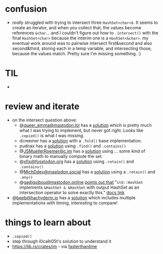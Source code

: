 
# confusion
* *really* struggled with trying to intersect three `HashSet<char>`s. It seems to create an iterator, and when you collect that, the values become references `&char`... and I couldn't figure out how to `.intersect()` with the final `HashSet<char>` because the interim one is a `HashSet<&char>`. my eventual work around was to pairwise intersect first&second and also second&third, storing each in a temp variable, and intersecting those, because the values match. Pretty sure I'm missing something. :) 

# TIL
* 

# review and iterate
* on the intersect question above: 
    * @queer_emma@mastodon.lol has a [solution](https://github.com/queer-emma/aoc2022/blob/main/src/day3.rs) which is pretty much what I was trying to implement, but never got right. Looks like `.copied()` is what I was missing.
    * []() dcreemer has a [solution](https://github.com/dcreemer/adventofcode/blob/main/2022/rust/three/src/main.rs) with a `.fold()` base implementation. 
    * []() pudnax has a [solution](https://github.com/pudnax/advent-of-code-2022/blob/master/src/solutions/day3.rs#L29) using `.find()` and `.contains()`
    * @JSMuellerRoemer@c.im has a [solution](https://github.com/l0calh05t/advent-of-code-2022/blob/trunk/src/solutions/day_03.rs) using ... some kind of binary math to manually compute the set. 
    * @xfix@fosstodon.org has a [solution](https://github.com/xfix/advent-of-code-2022/blob/master/src/day3/mod.rs) using `.retain()` and `.contains()`
    * @MichDdev@mastodon.social has a [solution](https://github.com/michd/advent-of-code/blob/main/2022/aoc03/src/main.rs) using a `.retain()` and `.any()`
    * @gadiguibou@mastodon.online [points out that](https://mastodon.online/@gadiguibou/109450630889049793) "`std::HashSet` implements `&HashSet & &HashSet` with output HashSet as an intersection operator to solve exactly this." [docs link](https://doc.rust-lang.org/std/collections/struct.HashSet.html#impl-BitAnd%3C%26HashSet%3CT%2C%20S%3E%3E-for-%26HashSet%3CT%2C%20S%3E)
* @beeb@hachyderm.io has a [solution](https://github.com/beeb/aoc-2022/blob/main/src/days/day03.rs) which includes multiple implementations with timing, interesting to compare!

# things to learn about
* `.copied()`
* step through l0calh05t's solution to understand it
* https://lib.rs/crates/im - via [fasterthanlime](https://fasterthanli.me/series/advent-of-code-2022/part-3)

